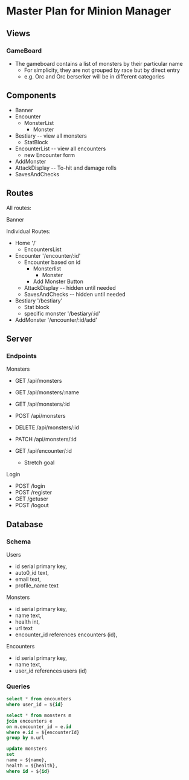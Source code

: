 # Master Plan for Minion Manager

## Views

### GameBoard

* The gameboard contains a list of monsters by their particular name
  * For simplicity, they are not grouped by race but by direct entry
  * e.g. Orc and Orc berserker will be in different categories

## Components

* Banner
* Encounter
  * MonsterList
    * Monster
* Bestiary          -- view all monsters
  * StatBlock
* EncounterList     -- view all encounters
  * new Encounter form
* AddMonster
* AttackDisplay -- To-hit  and damage rolls
* SavesAndChecks

## Routes
All routes:

Banner

Individual Routes:

* Home '/'
    * EncountersList
* Encounter '/encounter/:id'
    * Encounter based on id
        * Monsterlist
            * Monster
        * Add Monster Button
    * AttackDisplay -- hidden until needed
    * SavesAndChecks -- hidden until needed
* Bestiary '/bestiary'
    * Stat block
    * specific monster '/bestiary/:id'
* AddMonster '/encounter/:id/add'

## Server

### Endpoints

Monsters

* GET /api/monsters
* GET /api/monsters/:name
* GET /api/monsters/:id 

* POST /api/monsters
* DELETE /api/monsters/:id
* PATCH /api/monsters/:id

* GET /api/encounter/:id
  * Stretch goal

Login

* POST /login
* POST /register
* GET /getuser
* POST /logout


## Database

### Schema

Users
* id serial primary key,
* auto0_id text,
* email text,
* profile_name text

Monsters
* id serial primary key,
* name text,
* health int,
* url text
* encounter_id references encounters (id),

Encounters
* id serial primary key,
* name text,
* user_id references users (id)

### Queries

```SQL
select * from encounters
where user_id = ${id}
```
```SQL
select * from monsters m
join encounters e
on m.encounter_id = e.id
where e.id = ${encounterId}
group by m.url
```
```SQL
update monsters
set 
name = ${name},
health = ${health},
where id = ${id}
```